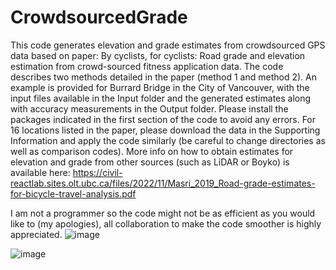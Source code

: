 # CrowdsourcedGrade
This code generates elevation and grade estimates from crowdsourced GPS data based on paper: By cyclists, for cyclists: Road grade and elevation estimation from crowd-sourced fitness application data. The code describes two methods detailed in the paper (method 1 and method 2). An example is provided for Burrard Bridge in the City of Vancouver, with the input files available in the Input folder and the generated estimates along with accuracy measurements in the Output folder.
Please install the packages indicated in the first section of the code to avoid any errors.
For 16 locations listed in the paper, please download the data in the Supporting Information and apply the code similarly (be careful to change directories as well as comparison codes).
More info on how to obtain estimates for elevation and grade from other sources (such as LiDAR or Boyko) is available here: https://civil-reactlab.sites.olt.ubc.ca/files/2022/11/Masri_2019_Road-grade-estimates-for-bicycle-travel-analysis.pdf

I am not a programmer so the code might not be as efficient as you would like to (my apologies), all collaboration to make the code smoother is highly appreciated.
![image](https://github.com/elmiraberjisian/CrowdsourcedGrade/assets/37647392/d4adaf21-76f2-40dd-9d21-1e46735bb4e7)


![image](https://github.com/elmiraberjisian/CrowdsourcedGrade/assets/37647392/5d6bd2f4-41a9-4c9f-957a-c3b48a294c70)
